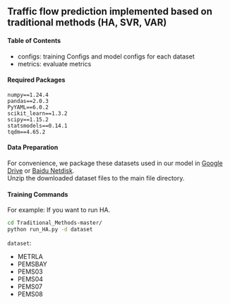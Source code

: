 ## Traffic flow prediction implemented based on traditional methods (HA, SVR, VAR)


#### Table of Contents
* configs: training Configs and model configs for each dataset
* metrics: evaluate metrics

#### Required Packages

```
numpy==1.24.4
pandas==2.0.3
PyYAML==6.0.2
scikit_learn==1.3.2
scipy==1.15.2
statsmodels==0.14.1
tqdm==4.65.2
```

#### Data Preparation
For convenience, we package these datasets used in our model in [Google Drive](https://drive.google.com/file/d/1VoZgubahWLNNg7Jn1-WzPdPvc1z4Tf3H/view?usp=drive_link) or [Baidu Netdisk](https://pan.baidu.com/s/1s2psErR6Kjfl-Lxu54Nwcg?pwd=sq66 
).  
Unzip the downloaded dataset files to the main file directory.

#### Training Commands
For example: If you want to run HA.

```bash
cd Traditional_Methods-master/
python run_HA.py -d dataset
```

`dataset`:
- METRLA
- PEMSBAY
- PEMS03
- PEMS04
- PEMS07
- PEMS08

